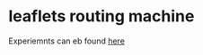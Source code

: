 
# leaflets routing machine
Experiemnts can eb found [here](/App/src/js/components/Map/Routing.jsx)
